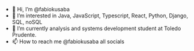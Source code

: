 - 👋 Hi, I’m @fabiokusaba
- 👀 I’m interested in Java, JavaScript, Typescript, React, Python, Django, SQL, noSQL
- 🌱 I’m currently analysis and systems development student at Toledo Prudente.
- 📫 How to reach me @fabiokusaba all socials

<!---
fabiokusaba/fabiokusaba is a ✨ special ✨ repository because its `README.md` (this file) appears on your GitHub profile.
You can click the Preview link to take a look at your changes.
--->
